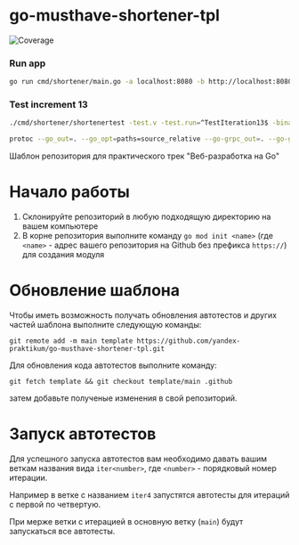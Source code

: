 # go-musthave-shortener-tpl
![Coverage](https://img.shields.io/badge/Coverage-81.3%25-brightgreen)

### Run app 

```bash
go run cmd/shortener/main.go -a localhost:8080 -b http://localhost:8080 -f storage.json -d postgres://shortener:secret@localhost:5432/shortener
```


### Test increment 13

```bash
./cmd/shortener/shortenertest -test.v -test.run=^TestIteration13$ -binary-path=cmd/shortener/shortener -source-path=./ -database-dsn=postgres://shortener:secret@localhost:5432/shortener
```

```bash
protoc --go_out=. --go_opt=paths=source_relative --go-grpc_out=. --go-grpc_opt=paths=source_relative internal/shortener/proto/shortener.proto
```
Шаблон репозитория для практического трек "Веб-разработка на Go"

# Начало работы

1. Склонируйте репозиторий в любую подходящую директорию на вашем компьютере
2. В корне репозитория выполните команду `go mod init <name>` (где `<name>` - адрес вашего репозитория на Github без
   префикса `https://`) для создания модуля

# Обновление шаблона

Чтобы иметь возможность получать обновления автотестов и других частей шаблона выполните следующую команды:

```
git remote add -m main template https://github.com/yandex-praktikum/go-musthave-shortener-tpl.git
```

Для обновления кода автотестов выполните команду:

```
git fetch template && git checkout template/main .github
```

затем добавьте полученые изменения в свой репозиторий.

# Запуск автотестов

Для успешного запуска автотестов вам необходимо давать вашим веткам названия вида `iter<number>`, где `<number>` -
порядковый номер итерации.

Например в ветке с названием `iter4` запустятся автотесты для итераций с первой по четвертую.

При мерже ветки с итерацией в основную ветку (`main`) будут запускаться все автотесты.
